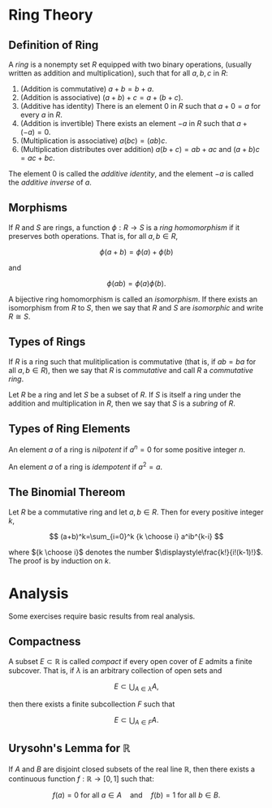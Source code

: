 # Ring Theory

## Definition of Ring

A *ring* is a nonempty set $R$ equipped with two binary operations, (usually written as addition and multiplication), such that for all $a,b,c$ in $R$:
1. (Addition is commutative) $a+b=b+a$.
2. (Addition is associative) $(a+b)+c=a+(b+c)$.
3. (Additive has identity) There is an element $0$ in $R$ such that $a+0=a$ for every $a$ in $R$.
4. (Addition is invertible) There exists an element $-a$ in $R$ such that $a+(-a)=0$. 
5. (Multiplication is associative) $a(bc)=(ab)c$. 
6. (Multiplication distributes over addition) $a(b+c)=ab+ac$ and $(a+b)c=ac+bc$.

The element $0$ is called the *additive identity*, and the element $-a$ is called the *additive inverse* of $a$. 

## Morphisms

If $R$ and $S$ are rings, a function $\phi: R\to S$ is a *ring homomorphism* if it preserves both operations. That is, for all $a,b\in R$,

$$\phi(a+b)=\phi(a)+\phi(b)$$

and

$$\phi(ab)=\phi(a)\phi(b).$$

A bijective ring homomorphism is called an *isomorphism*. If there exists an isomorphism from $R$ to $S$, then we say that $R$ and $S$ are *isomorphic* and write $R\cong S$.

## Types of Rings
If $R$ is a ring such that mulitiplication is commutative (that is, if $ab=ba$ for all $a,b\in R$), then we say that $R$ is *commutative* and call $R$ a *commutative ring*.

Let $R$ be a ring and let $S$ be a subset of $R$. If $S$ is itself a ring under the addition and multiplication in $R$, then we say that $S$ is a *subring* of $R$. 

## Types of Ring Elements
An element $a$ of a ring is *nilpotent* if $a^n=0$ for some positive integer $n$.

An element $a$ of a ring is *idempotent* if $a^2=a$.

## The Binomial Thereom

Let $R$ be a commutative ring and let $a,b\in R$. Then for every positive integer $k$,

$$
(a+b)^k=\sum_{i=0}^k {k \choose i} a^ib^{k-i}
$$

where ${k \choose i}$ denotes the number $\displaystyle\frac{k!}{i!(k-1)!}$. The proof is by induction on $k$.

# Analysis

Some exercises require basic results from real analysis. 

## Compactness

A subset $E\subset\text{ℝ}$ is called *compact* if every open cover of $E$ admits a finite subcover. That is, if $\lambda$ is an arbitrary collection of open sets and

$$
E\subset\bigcup_{A\in\lambda} A,
$$

then there exists a finite subcollection $F$ such that

$$
E\subset\bigcup_{A\in F} A.
$$

## Urysohn's Lemma for ℝ

If $A$ and $B$ are disjoint closed subsets of the real line $\text{ℝ}$, then there exists a continuous function $f:\text{ℝ}\to[0,1]$ such that:

$$f(a)=0\text{ for all } a\in A\quad\text{and}\quad f(b)=1\text{ for all } b\in B.$$
